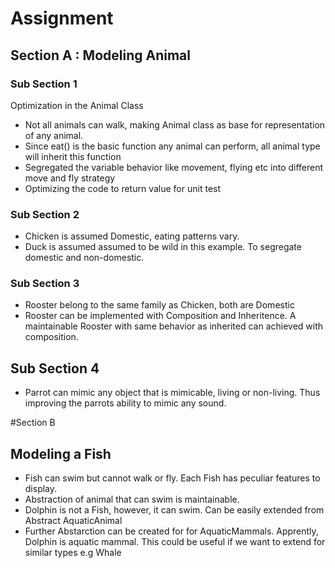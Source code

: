 # Assignment
## Section A : Modeling Animal
### Sub Section 1
Optimization in the Animal Class 
* Not all animals can walk, making Animal class as base for representation of any animal.
* Since eat() is the basic function any animal can perform, all animal type will inherit this function
* Segregated the variable behavior like movement, flying etc into different move and fly strategy
* Optimizing the code to return value for unit test

### Sub Section 2
* Chicken is assumed Domestic, eating patterns vary. 
* Duck is assumed  assumed to be wild in this example. To segregate domestic and non-domestic.

### Sub Section 3
* Rooster belong to the same family as Chicken, both are Domestic
* Rooster can be implemented with Composition and Inheritence. A maintainable Rooster with same behavior as inherited can achieved with composition. 

## Sub Section 4
* Parrot can mimic any object that is mimicable, living or non-living. Thus improving the parrots ability to mimic any sound.

#Section B
## Modeling a Fish
* Fish can swim but cannot walk or fly. Each Fish has peculiar features to display.
* Abstraction of animal that can swim is maintainable.
* Dolphin is not a Fish, however, it can swim. Can be easily extended from Abstract AquaticAnimal
* Further Abstarction can be created for for AquaticMammals. Apprently, Dolphin is aquatic mammal. This could be useful if we want to extend for similar types e.g Whale
